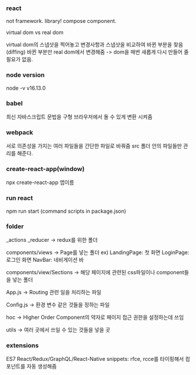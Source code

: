 ### react
not framework. library!
compose component.

virtual dom vs real dom

virtual dom의 스냅샷을 찍어놓고
변경사항과 스냅샷을 비교하여 바뀐 부분을 찾음(diffing)
바뀐 부분만 real dom에서 변경해줌
-> dom을 매번 새롭게 다시 만들어 줄 필요가 없음.

### node version
node -v v16.13.0

### babel
최신 자바스크립트 문법을 구형 브라우저에서 돌 수 있게 변환 시켜줌

### webpack
서로 의존성을 가지는 여러 파일들을 간단한 파일로 바꿔줌
src 폴더 안의 파일들만 관리를 해준다.

### create-react-app(window)
npx create-react-app 앱이름

### run react
npm run start (command scripts in package.json)


### folder
_actions
_reducer
-> redux를 위한 폴더

components/views
-> Page를 넣는 폴더
ex) LandingPage: 첫 화면
LoginPage: 로그인 화면
NavBar: 네비게이션 바

components/view/Sections
-> 해당 페이지에 관련된 css파일이나 component들을 넣는 폴더

App.js
-> Routing 관련 일을 처리하는 파일

Config.js
-> 환경 변수 같은 것들을 정하는 파일

hoc
-> Higher Order Component의 약자로 페이지 접근 권한을 설정하는데 쓰임

utils
-> 여러 곳에서 쓰일 수 있는 것들을 넣을 곳

### extensions
ES7 React/Redux/GraphQL/React-Native snippets: rfce, rcce를 타이핑해서 컴포넌트를 자동 생성해줌